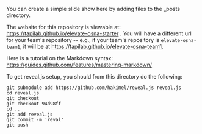You can create a simple slide show here by adding files to the _posts directory.

The website for this repository is viewable at: https://tapilab.github.io/elevate-osna-starter . You will have a different url for your team's repository -- e.g., if your team's repository is `elevate-osna-team1`, it will be at https://tapilab.github.io/elevate-osna-team1.

Here is a tutorial on the Markdown syntax: https://guides.github.com/features/mastering-markdown/

To get reveal.js setup, you should from this directory do the following:

```
git submodule add https://github.com/hakimel/reveal.js reveal.js
cd reveal.js
git checkout
git checkout 94d98ff
cd ..
git add reveal.js
git commit -m 'reval'
git push
```

